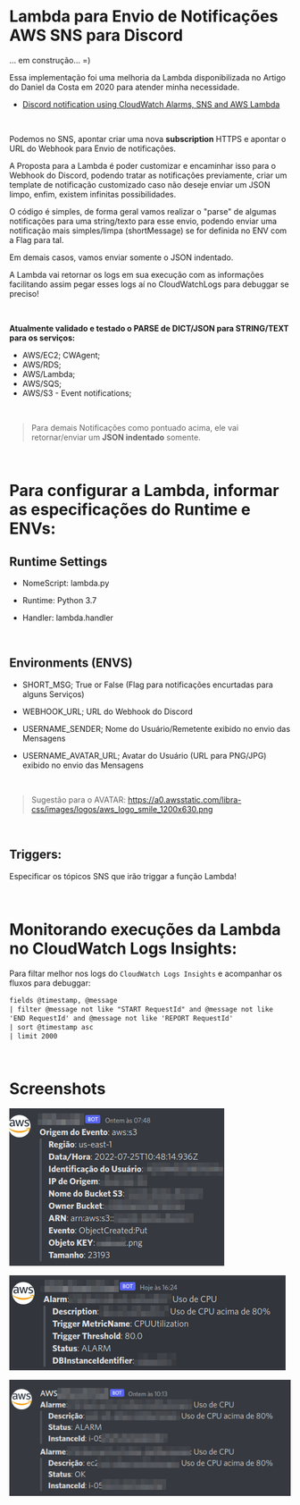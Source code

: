 # Lambda para Envio de Notificações AWS SNS para Discord

... em construção... =)

Essa implementação foi uma melhoria da Lambda disponibilizada no Artigo do Daniel da Costa em 2020 para atender minha necessidade.

- [Discord notification using CloudWatch Alarms, SNS and AWS Lambda](https://towardsdatascience.com/discord-notification-using-cloudwatch-alarms-sns-and-aws-lambda-71393861699f)

&nbsp;

Podemos no SNS, apontar criar uma nova **subscription** HTTPS e apontar o URL do Webhook para Envio de notificações.

A Proposta para a Lambda é poder customizar e encaminhar isso para o Webhook do Discord, podendo tratar as notificações previamente, criar um template de notificação customizado caso não deseje enviar um JSON limpo, enfim, existem infinitas possibilidades.

O código é simples, de forma geral vamos realizar o "parse" de algumas notificações para uma string/texto para esse envio, podendo enviar uma notificação mais simples/limpa (shortMessage) se for definida no ENV com a Flag para tal.

Em demais casos, vamos enviar somente o JSON indentado.

A Lambda vai retornar os logs em sua execução com as informações facilitando assim pegar esses logs aí no CloudWatchLogs para debuggar se preciso!

&nbsp;

**Atualmente validado e testado o PARSE de DICT/JSON para STRING/TEXT para os serviços:**

- AWS/EC2; CWAgent;
- AWS/RDS;
- AWS/Lambda;
- AWS/SQS;
- AWS/S3 - Event notifications;

&nbsp;
> Para demais Notificações como pontuado acima, ele vai retornar/enviar um **JSON indentado** somente.

&nbsp;
&nbsp;

# Para configurar a Lambda, informar as especificações do Runtime e ENVs:

## Runtime Settings

- NomeScript: lambda.py

- Runtime: Python 3.7

- Handler: lambda.handler

&nbsp;

## Environments (ENVS)

- SHORT_MSG; True or False (Flag para notificações encurtadas para alguns Serviços)

- WEBHOOK_URL; URL do Webhook do Discord

- USERNAME_SENDER; Nome do Usuário/Remetente exibido no envio das Mensagens

- USERNAME_AVATAR_URL; Avatar do Usuário (URL para PNG/JPG) exibido no envio das Mensagens

&nbsp;

> Sugestão para o AVATAR: https://a0.awsstatic.com/libra-css/images/logos/aws_logo_smile_1200x630.png

&nbsp;
## Triggers:

Especificar os tópicos SNS que irão triggar a função Lambda!

&nbsp;

# Monitorando execuções da Lambda no CloudWatch Logs Insights:


Para filtar melhor nos logs do `CloudWatch Logs Insights` e acompanhar os fluxos para debuggar:

```
fields @timestamp, @message
| filter @message not like "START RequestId" and @message not like 'END RequestId' and @message not like 'REPORT RequestId'
| sort @timestamp asc
| limit 2000
```

&nbsp;

# Screenshots


![Screenshot](screenshots/alertas01.png)

![Screenshot](screenshots/alertas02.png)

![Screenshot](screenshots/alertas03.png)



